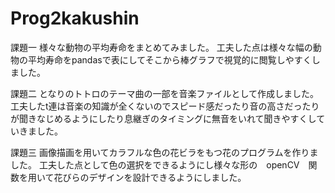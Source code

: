 # Prog2kakushin
課題一
様々な動物の平均寿命をまとめてみました。
工夫した点は様々な幅の動物の平均寿命をpandasで表にしてそこから棒グラフで視覚的に閲覧しやすくしました。

課題二
となりのトトロのテーマ曲の一部を音楽ファイルとして作成しました。
工夫したt連は音楽の知識が全くないのでスピード感だったり音の高さだったりが聞きなじめるようにしたり息継ぎのタイミングに無音をいれて聞きやすくしていきました。

課題三
画像描画を用いてカラフルな色の花ビラをもつ花のプログラムを作りました。
工夫した点として色の選択をできるようにし様々な形の　openCV　関数を用いて花びらのデザインを設計できるようにしました。
